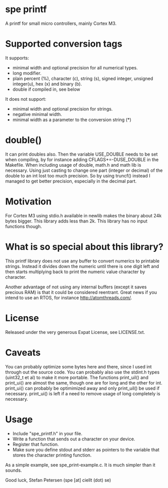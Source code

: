 spe printf
===

A printf for small micro controllers, mainly Cortex M3.

Supported conversion tags
==
It supports:
* minimal width and optional precision for all numerical types.
* long modifier.
* plain percent (%), character (c), string (s), signed integer, 
  unsigned integer(u), hex (x) and binary (b).
* double if compiled in, see below

It does not support:
* minimal width and optional precision for strings.
* negative minimal width.
* minimal width as a parameter to the conversion string (*)

double()
==
It can print doubles also. Then the variable USE_DOUBLE needs to be set
when compiling, by for instance adding CFLAGS+=-DUSE_DOUBLE in the Makefile.
When including usage of double, math.h and math lib is necessary. Using just
casting to change one part (integer or decimal) of the double to an int lost
too much precision. So by using truncf() instead I managed to get better
precision, especially in the decimal part.

Motivation
==
For Cortex M3 using stdio.h available in newlib makes the binary
about 24k bytes bigger. This library adds less than 2k. This library
has no input functions though.

What is so special about this library?
==
This printf library does not use any buffer to convert numerics to
printable strings. Instead it divides down the numeric until there is one
digit left and then starts multiplying back to print the numeric value
character by character.

Another advantage of not using any internal buffers (except it saves precious
RAM) is that it could be considered reentrant. Great news if you intend to
use an RTOS, for instance http://atomthreads.com/.

License
==
Released under the very generous Expat License, see LICENSE.txt.

Caveats
==
You can probably optimize some bytes here and there, since I used int
through out the source code. You can probably also use the stdint.h 
types (uint32_t et al) to make it more portable.
The functions print_uil() and print_ui() are almost the same, though one
are for long and the other for int. print_ui() can probably be optimimized
away and only print_uil() be used if necessary. print_ui() is left if a need
to remove usage of long completely is necessary.

Usage
==
* Include "spe_printf.h" in your file.
* Write a function that sends out a character on your device.
* Register that function.
* Make sure you define stdout and stderr as pointers to the variable
  that stores the character printing function.

As a simple example, see spe_print-example.c. It is much simpler than it sounds.

Good luck,
Stefan Petersen (spe [at] ciellt (dot) se)

